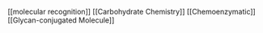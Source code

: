 [[molecular recognition]]
[[Carbohydrate Chemistry]]
[[Chemoenzymatic]]
[[Glycan-conjugated Molecule]]
